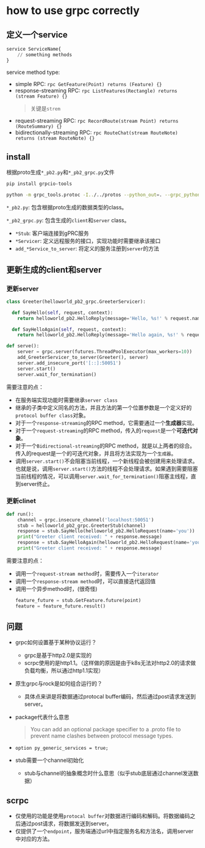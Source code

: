 # how to use grpc correctly

## 定义一个service

```pb
service ServiceName{
    // something methods
}
```

service method type:
- simple RPC: `rpc GetFeature(Point) returns (Feature) {}`
- response-streaming RPC: `rpc ListFeatures(Rectangle) returns (stream Feature) {}`
    > 关键是`strem`
- request-streaming RPC: `rpc RecordRoute(stream Point) returns (RouteSummary) {}`
- bidirectionally-streaming RPC: `rpc RouteChat(stream RouteNote) returns (stream RouteNote) {}`

## install

根据proto生成`*_pb2.py`和`*_pb2_grpc.py`文件
```sh
pip install grpcio-tools

python -m grpc_tools.protoc -I../../protos --python_out=. --grpc_python_out=. ../../protos/route_guide.proto
```

`*_pb2.py`: 包含根据proto生成的数据类型的class。

`*_pb2_grpc.py`: 包含生成的`client`和`server` class。
- `*Stub`: 客户端连接到gPRC服务
- `*Servicer`: 定义远程服务的接口，实现功能时需要继承该接口
- `add_*Service_to_server`: 将定义的服务注册到`server`的方法

## 更新生成的client和server

### 更新server

```py
class Greeter(helloworld_pb2_grpc.GreeterServicer):

  def SayHello(self, request, context):
    return helloworld_pb2.HelloReply(message='Hello, %s!' % request.name)

  def SayHelloAgain(self, request, context):
    return helloworld_pb2.HelloReply(message='Hello again, %s!' % request.name)

def serve():
	server = grpc.server(futures.ThreadPoolExecutor(max_workers=10))
	add_GreeterServicer_to_server(Greeter(), server)
	server.add_insecure_port('[::]:50051')
	server.start()
	server.wait_for_termination()
```

需要注意的点：
- 在服务端实现功能时需要继承`server class`
- 继承的子类中定义同名的方法，并且方法的第一个位置参数是一个定义好的`protocol buffer class`对象。
- 对于一个`response-streaming`的RPC method，它需要通过一个**生成器**实现。
- 对于一个`request-streaming`的RPC method，传入的`request`是一个**可迭代对象**。
- 对于一个`Bidirectional-streaming`的RPC method，就是以上两者的综合。传入的request是一个的可迭代对象，并且将方法实现为一个`生成器`。
- 调用`server.start()`不会阻塞当前线程，一个新线程会被创建用来处理请求。也就是说，调用`server.start()`方法的线程不会处理请求。如果遇到需要阻塞当前线程的情况，可以调用`server.wait_for_termination()`阻塞主线程，直到server终止。

### 更新clinet

```py
def run():
    channel = grpc.insecure_channel('localhost:50051')
    stub = helloworld_pb2_grpc.GreeterStub(channel)
    response = stub.SayHello(helloworld_pb2.HelloRequest(name='you'))
    print("Greeter client received: " + response.message)
    response = stub.SayHelloAgain(helloworld_pb2.HelloRequest(name='you'))
    print("Greeter client received: " + response.message)
```

需要注意的点：
- 调用一个`request-stream method`时，需要传入一个`iterator`
- 调用一个`response-stream method`时，可以直接迭代返回值
- 调用一个异步method时，(很奇怪)
    ```py
    feature_future = stub.GetFeature.future(point)
    feature = feature_future.result()
    ```

## 问题
- grpc如何设置基于某种协议运行？
    - grpc是基于http2.0是实现的
    - scrpc使用的是http1.1。（这样做的原因是由于k8s无法对http2.0的请求做负载均衡，所以通过http1.1实现）
- 原生grpc与rock是如何组合运行的？
    - 具体点来讲是将数据通过protocal buffer编码，然后通过post请求发送到server。
- package代表什么意思
    > You can add an optional package specifier to a .proto file to prevent name clashes between protocol message types.

- `option py_generic_services = true;`
- stub需要一个channel初始化
    - stub与channel的抽象概念时什么意思（似乎stub底层通过channel发送数据）

## scrpc
- 仅使用的功能是使用`protocal buffer`对数据进行编码和解码。将数据编码之后通过post请求，将数据发送到server。
- 仅提供了一个`endpoint`，服务端通过url中指定服务名和方法名，调用server中对应的方法。